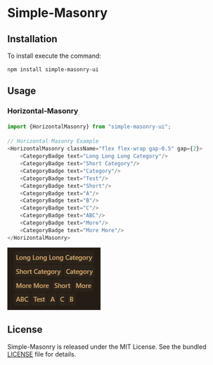 # Simple-Masonry

## Installation

To install execute the command:

```shell
npm install simple-masonry-ui
```

## Usage

### Horizontal-Masonry

```typescript jsx
import {HorizontalMasonry} from "simple-masonry-ui";

// Horizontal Masonry Example
<HorizontalMasonry className="flex flex-wrap gap-0.5" gap={2}>
    <CategoryBadge text="Long Long Long Category"/>
    <CategoryBadge text="Short Category"/>
    <CategoryBadge text="Category"/>
    <CategoryBadge text="Test"/>
    <CategoryBadge text="Short"/>
    <CategoryBadge text="A"/>
    <CategoryBadge text="B"/>
    <CategoryBadge text="C"/>
    <CategoryBadge text="ABC"/>
    <CategoryBadge text="More"/>
    <CategoryBadge text="More More"/>
</HorizontalMasonry>
```

![horizontal.png](./resources/horizontal.png)

## License

Simple-Masonry is released under the MIT License. See the bundled [LICENSE](LICENSE) file for details.